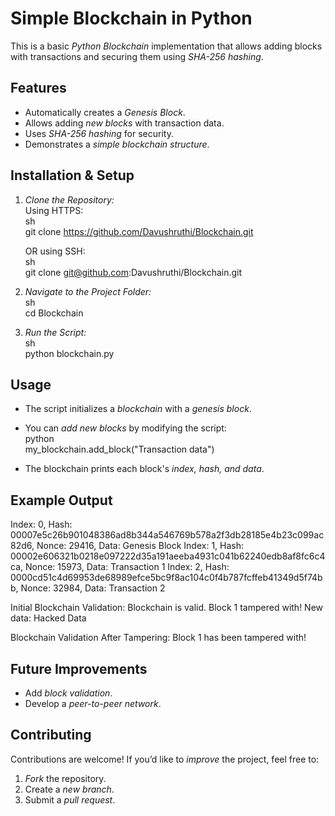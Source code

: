 # Simple Blockchain in Python  

This is a basic *Python Blockchain* implementation that allows adding blocks with transactions and securing them using *SHA-256 hashing*.  

## Features  
- Automatically creates a *Genesis Block*.  
- Allows adding *new blocks* with transaction data.  
- Uses *SHA-256 hashing* for security.  
- Demonstrates a *simple blockchain structure*.  

## Installation & Setup  
1. *Clone the Repository:*  
   Using HTTPS:  
   sh  
   git clone https://github.com/Davushruthi/Blockchain.git  
     
   OR using SSH:  
   sh  
   git clone git@github.com:Davushruthi/Blockchain.git  
     
2. *Navigate to the Project Folder:*  
   sh  
   cd Blockchain  
     
3. *Run the Script:*  
   sh  
   python blockchain.py  
   

## Usage  
- The script initializes a *blockchain* with a *genesis block*.  
- You can *add new blocks* by modifying the script:  
  python  
  my_blockchain.add_block("Transaction data")  
    
- The blockchain prints each block's *index, hash, and data*.  

## Example Output  

Index: 0, Hash: 00007e5c26b901048386ad8b344a546769b578a2f3db28185e4b23c099ac82d6, Nonce: 29416, Data: Genesis Block
Index: 1, Hash: 00002e606321b0218e097222d35a191aeeba4931c041b62240edb8af8fc6c4ca, Nonce: 15973, Data: Transaction 1
Index: 2, Hash: 0000cd51c4d69953de68989efce5bc9f8ac104c0f4b787fcffeb41349d5f74bb, Nonce: 32984, Data: Transaction 2

Initial Blockchain Validation:
Blockchain is valid.
Block 1 tampered with! New data: Hacked Data

Blockchain Validation After Tampering:
Block 1 has been tampered with!


## Future Improvements  

- Add *block validation*.  
- Develop a *peer-to-peer network*.  

## Contributing  
Contributions are welcome! If you’d like to *improve* the project, feel free to:  
1. *Fork* the repository.  
2. Create a *new branch*.  
3. Submit a *pull request*.  

